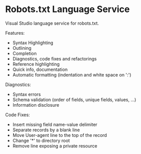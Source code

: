 # Robots.txt Language Service
Visual Studio language service for robots.txt.

Features:
 - Syntax Highlighting
 - Outlining
 - Completion
 - Diagnostics, code fixes and refactorings
 - Reference highlighting
 - Quick info, documentation
 - Automatic formatting (indentation and white space on ':')

Diagnostics:
 - Syntax errors
 - Schema validation (order of fields, unique fields, values, ...)
 - Information disclosure
 
Code Fixes:
 - Insert missing field name-value delimiter
 - Separate records by a blank line
 - Move User-agent line to the top of the record
 - Change '*' to directory root
 - Remove line exposing a private resource
